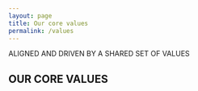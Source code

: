 ```yaml
---
layout: page
title: Our core values
permalink: /values
---
```


ALIGNED AND DRIVEN BY A SHARED SET OF VALUES

## OUR CORE VALUES